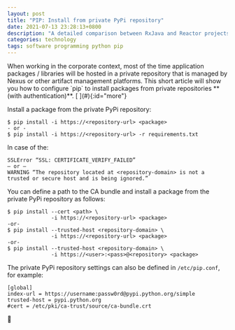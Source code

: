 ```yaml
---
layout: post
title: "PIP: Install from private PyPi repository"
date: 2021-07-13 23:28:13+0800
description: "A detailed comparison between RxJava and Reactor projects"
categories: technology
tags: software programming python pip
---
```


<div class="cap"></div>
When working in the corporate context, most of the time application packages / libraries will be hosted in a private repository that is managed by Nexus or other artifact management platforms. This short article will show you how to configure `pip` to install packages from private repositories **(with authentication)**.

<!--more-->[ ](#){:id="more"}

Install a package from the private PyPi repository:

```shell
$ pip install -i https://<repository-url> <package>
- or -
$ pip install -i https://<repository-url> -r requirements.txt
```

In case of the:

    SSLError “SSL: CERTIFICATE_VERIFY_FAILED”
    – or –
    WARNING “The repository located at <repository-domain> is not a trusted or secure host and is being ignored.”

You can define a path to the CA bundle and install a package from the private PyPi repository as follows:

```shell
$ pip install --cert <path> \
              -i https://<repository-url> <package>
-or-
$ pip install --trusted-host <repository-domain> \
              -i https://<repository-url> <package>
-or-
$ pip install --trusted-host <repository-domain> \
              -i https://<user>:<pass>@<repository> <package>
```

The private PyPi repository settings can also be defined in `/etc/pip.conf`, for example:

```shell
[global]
index-url = https://username:passw0rd@pypi.python.org/simple
trusted-host = pypi.python.org
#cert = /etc/pki/ca-trust/source/ca-bundle.crt
```


:100:
